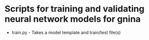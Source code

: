 # Scripts for training and validating neural network models for gnina

 * train.py - Takes a model template and train/test file(s)